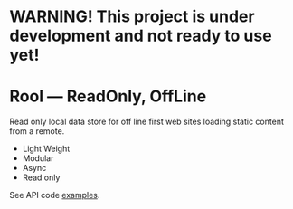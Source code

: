 # WARNING! This project is under development and not ready to use yet!

# Rool — ReadOnly, OffLine

Read only local data store for off line first web sites loading static content from a remote.

- Light Weight
- Modular
- Async
- Read only

See API code [examples](example.js). 
